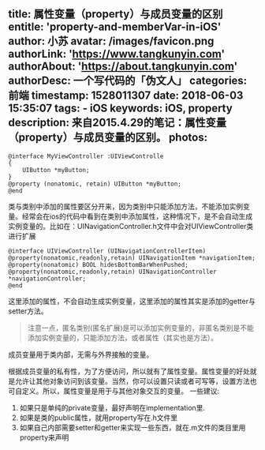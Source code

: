 title: 属性变量（property）与成员变量的区别
entitle: 'property-and-memberVar-in-iOS'
author: 小苏
avatar: /images/favicon.png
authorLink: 'https://www.tangkunyin.com'
authorAbout: 'https://about.tangkunyin.com'
authorDesc: 一个写代码的「伪文人」
categories: 前端
timestamp: 1528011307
date: 2018-06-03 15:35:07
tags:
    - iOS
keywords: iOS, property
description: 来自2015.4.29的笔记：属性变量（property）与成员变量的区别。
photos:
---

```
@interface MyViewController :UIViewControlle
{
    UIButton *myButton;
}
@property (nonatomic, retain) UIButton *myButton;
@end

```

类与类别中添加的属性要区分开来，因为类别中只能添加方法，不能添加实例变量。经常会在ios的代码中看到在类别中添加属性，这种情况下，是不会自动生成实例变量的。比如在：UINavigationController.h文件中会对UIViewController类进行扩展

```
@interface UIViewController (UINavigationControllerItem)
@property(nonatomic,readonly,retain) UINavigationItem *navigationItem;
@property(nonatomic) BOOL hidesBottomBarWhenPushed;
@property(nonatomic,readonly,retain) UINavigationController *navigationController;
@end

```

这里添加的属性，不会自动生成实例变量，这里添加的属性其实是添加的getter与setter方法。

> 注意一点，匿名类别(匿名扩展)是可以添加实例变量的，非匿名类别是不能添加实例变量的，只能添加方法，或者属性（其实也是方法）。

成员变量用于类内部，无需与外界接触的变量。

根据成员变量的私有性，为了方便访问，所以就有了属性变量。属性变量的好处就是允许让其他对象访问到该变量。当然，你可以设置只读或者可写等，设置方法也可自定义。所以，属性变量是用于与其他对象交互的变量。
一些建议:

1. 如果只是单纯的private变量，最好声明在implementation里.
2. 如果是类的public属性，就用property写在.h文件里
3. 如果自己内部需要setter和getter来实现一些东西，就在.m文件的类目里用property来声明


